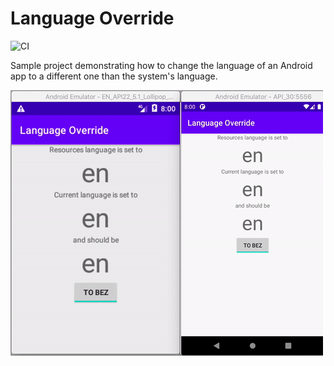# Language Override

![CI](https://github.com/code-schreiber/LanguageOverride/workflows/CI/badge.svg)

Sample project demonstrating how to change the language of an Android app to a different one than the system's language.


![Language overrride example](https://raw.githubusercontent.com/code-schreiber/LanguageOverride/main/screen_captures/Language%20Override%20Gif.gif)
